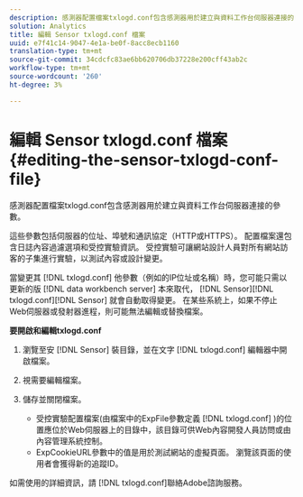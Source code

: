 ```yaml
---
description: 感測器配置檔案txlogd.conf包含感測器用於建立與資料工作台伺服器連接的參數。
solution: Analytics
title: 編輯 Sensor txlogd.conf 檔案
uuid: e7f41c14-9047-4e1a-be0f-8acc8ecb1160
translation-type: tm+mt
source-git-commit: 34cdcfc83ae6bb620706db37228e200cff43ab2c
workflow-type: tm+mt
source-wordcount: '260'
ht-degree: 3%

---
```



# 編輯 Sensor txlogd.conf 檔案{#editing-the-sensor-txlogd-conf-file}

感測器配置檔案txlogd.conf包含感測器用於建立與資料工作台伺服器連接的參數。

這些參數包括伺服器的位址、埠號和通訊協定（HTTP或HTTPS）。 配置檔案還包含日誌內容過濾選項和受控實驗資訊。 受控實驗可讓網站設計人員對所有網站訪客的子集進行實驗，以測試內容或設計變更。

當變更其 [!DNL txlogd.conf] 他參數（例如的IP位址或名稱）時，您可能只需以更新的版 [!DNL data workbench server] 本來取代， [!DNL Sensor][!DNL txlogd.conf][!DNL Sensor] 就會自動取得變更。 在某些系統上，如果不停止Web伺服器或發射器進程，則可能無法編輯或替換檔案。

**要開啟和編輯txlogd.conf**

1. 瀏覽至安 [!DNL Sensor] 裝目錄，並在文字 [!DNL txlogd.conf] 編輯器中開啟檔案。
1. 視需要編輯檔案。
1. 儲存並關閉檔案。

   * 受控實驗配置檔案(由檔案中的ExpFile參數定義 [!DNL txlogd.conf] )的位置應位於Web伺服器上的目錄中，該目錄可供Web內容開發人員訪問或由內容管理系統控制。
   * ExpCookieURL參數中的值是用於測試網站的虛擬頁面。 瀏覽該頁面的使用者會獲得新的追蹤ID。

如需使用的詳細資訊，請 [!DNL txlogd.conf]聯絡Adobe諮詢服務。
